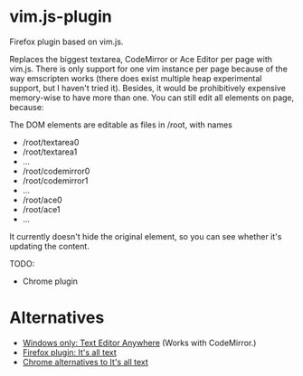 # vim.js-plugin
Firefox plugin based on vim.js.

Replaces the biggest textarea, CodeMirror or Ace Editor per page with vim.js.
There is only support for one vim instance per page because of the way
emscripten works (there does exist multiple heap experimental support, but I
haven't tried it). Besides, it would be prohibitively expensive memory-wise to
have more than one. You can still edit all elements on page, because:

The DOM elements are editable as files in /root, with names
 - /root/textarea0
 - /root/textarea1
 - ...
 - /root/codemirror0
 - /root/codemirror1
 - ...
 - /root/ace0
 - /root/ace1
 - ...

It currently doesn't hide the original element, so you can see whether it's updating the content.

TODO:
 - Chrome plugin

# Alternatives
 - [Windows only: Text Editor Anywhere](http://www.listary.com/text-editor-anywhere) (Works with CodeMirror.)
 - [Firefox plugin: It's all text](https://addons.mozilla.org/en-US/firefox/addon/its-all-text/?src=ss)
 - [Chrome alternatives to It's all text](http://superuser.com/questions/261689/its-all-text-for-chrome)
